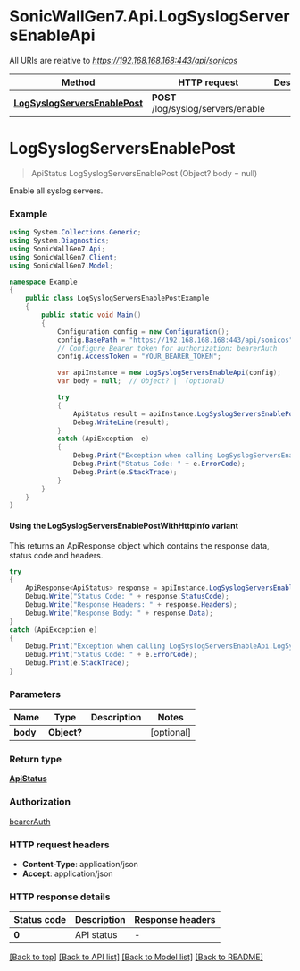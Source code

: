 # SonicWallGen7.Api.LogSyslogServersEnableApi

All URIs are relative to *https://192.168.168.168:443/api/sonicos*

| Method | HTTP request | Description |
|--------|--------------|-------------|
| [**LogSyslogServersEnablePost**](LogSyslogServersEnableApi.md#logsyslogserversenablepost) | **POST** /log/syslog/servers/enable |  |

<a id="logsyslogserversenablepost"></a>
# **LogSyslogServersEnablePost**
> ApiStatus LogSyslogServersEnablePost (Object? body = null)



Enable all syslog servers.

### Example
```csharp
using System.Collections.Generic;
using System.Diagnostics;
using SonicWallGen7.Api;
using SonicWallGen7.Client;
using SonicWallGen7.Model;

namespace Example
{
    public class LogSyslogServersEnablePostExample
    {
        public static void Main()
        {
            Configuration config = new Configuration();
            config.BasePath = "https://192.168.168.168:443/api/sonicos";
            // Configure Bearer token for authorization: bearerAuth
            config.AccessToken = "YOUR_BEARER_TOKEN";

            var apiInstance = new LogSyslogServersEnableApi(config);
            var body = null;  // Object? |  (optional) 

            try
            {
                ApiStatus result = apiInstance.LogSyslogServersEnablePost(body);
                Debug.WriteLine(result);
            }
            catch (ApiException  e)
            {
                Debug.Print("Exception when calling LogSyslogServersEnableApi.LogSyslogServersEnablePost: " + e.Message);
                Debug.Print("Status Code: " + e.ErrorCode);
                Debug.Print(e.StackTrace);
            }
        }
    }
}
```

#### Using the LogSyslogServersEnablePostWithHttpInfo variant
This returns an ApiResponse object which contains the response data, status code and headers.

```csharp
try
{
    ApiResponse<ApiStatus> response = apiInstance.LogSyslogServersEnablePostWithHttpInfo(body);
    Debug.Write("Status Code: " + response.StatusCode);
    Debug.Write("Response Headers: " + response.Headers);
    Debug.Write("Response Body: " + response.Data);
}
catch (ApiException e)
{
    Debug.Print("Exception when calling LogSyslogServersEnableApi.LogSyslogServersEnablePostWithHttpInfo: " + e.Message);
    Debug.Print("Status Code: " + e.ErrorCode);
    Debug.Print(e.StackTrace);
}
```

### Parameters

| Name | Type | Description | Notes |
|------|------|-------------|-------|
| **body** | **Object?** |  | [optional]  |

### Return type

[**ApiStatus**](ApiStatus.md)

### Authorization

[bearerAuth](../README.md#bearerAuth)

### HTTP request headers

 - **Content-Type**: application/json
 - **Accept**: application/json


### HTTP response details
| Status code | Description | Response headers |
|-------------|-------------|------------------|
| **0** | API status |  -  |

[[Back to top]](#) [[Back to API list]](../README.md#documentation-for-api-endpoints) [[Back to Model list]](../README.md#documentation-for-models) [[Back to README]](../README.md)

